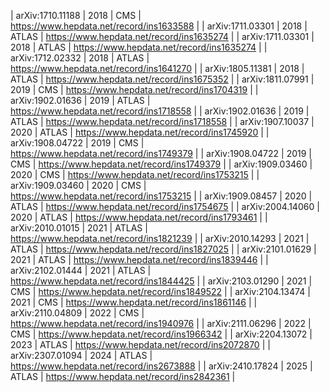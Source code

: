 | arXiv:1710.11188 | 2018 | CMS   | https://www.hepdata.net/record/ins1633588 |
| arXiv:1711.03301 | 2018 | ATLAS | https://www.hepdata.net/record/ins1635274 |
| arXiv:1711.03301 | 2018 | ATLAS | https://www.hepdata.net/record/ins1635274 |
| arXiv:1712.02332 | 2018 | ATLAS | https://www.hepdata.net/record/ins1641270 |
| arXiv:1805.11381 | 2018 | ATLAS | https://www.hepdata.net/record/ins1675352 |
| arXiv:1811.07991 | 2019 | CMS   | https://www.hepdata.net/record/ins1704319 |
| arXiv:1902.01636 | 2019 | ATLAS | https://www.hepdata.net/record/ins1718558 |
| arXiv:1902.01636 | 2019 | ATLAS | https://www.hepdata.net/record/ins1718558 |
| arXiv:1907.10037 | 2020 | ATLAS | https://www.hepdata.net/record/ins1745920 |
| arXiv:1908.04722 | 2019 | CMS   | https://www.hepdata.net/record/ins1749379 |
| arXiv:1908.04722 | 2019 | CMS   | https://www.hepdata.net/record/ins1749379 |
| arXiv:1909.03460 | 2020 | CMS   | https://www.hepdata.net/record/ins1753215 |
| arXiv:1909.03460 | 2020 | CMS   | https://www.hepdata.net/record/ins1753215 |
| arXiv:1909.08457 | 2020 | ATLAS | https://www.hepdata.net/record/ins1754675 |
| arXiv:2004.14060 | 2020 | ATLAS | https://www.hepdata.net/record/ins1793461 |
| arXiv:2010.01015 | 2021 | ATLAS | https://www.hepdata.net/record/ins1821239 |
| arXiv:2010.14293 | 2021 | ATLAS | https://www.hepdata.net/record/ins1827025 |
| arXiv:2101.01629 | 2021 | ATLAS | https://www.hepdata.net/record/ins1839446 |
| arXiv:2102.01444 | 2021 | ATLAS | https://www.hepdata.net/record/ins1844425 |
| arXiv:2103.01290 | 2021 | CMS   | https://www.hepdata.net/record/ins1849522 |
| arXiv:2104.13474 | 2021 | CMS   | https://www.hepdata.net/record/ins1861146 |
| arXiv:2110.04809 | 2022 | CMS   | https://www.hepdata.net/record/ins1940976 |
| arXiv:2111.06296 | 2022 | CMS   | https://www.hepdata.net/record/ins1966342 |
| arXiv:2204.13072 | 2023 | ATLAS | https://www.hepdata.net/record/ins2072870 |
| arXiv:2307.01094 | 2024 | ATLAS | https://www.hepdata.net/record/ins2673888 |
| arXiv:2410.17824 | 2025 | ATLAS | https://www.hepdata.net/record/ins2842361 |
